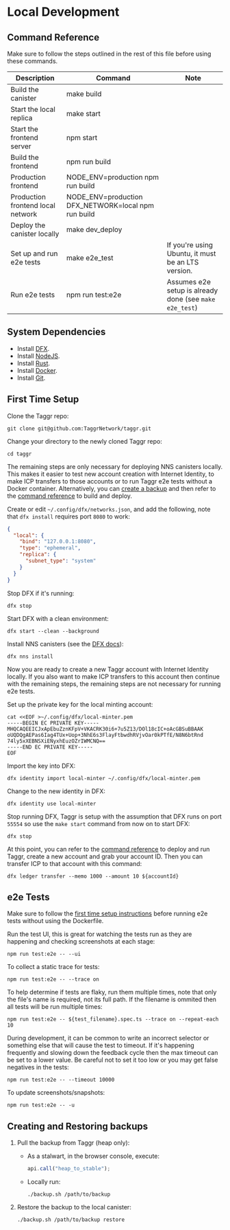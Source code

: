 # Local Development

## Command Reference

Make sure to follow the steps outlined in the rest of this file before using these commands.

| Description                       | Command                                             | Note                                                    |
| --------------------------------- | --------------------------------------------------- | ------------------------------------------------------- |
| Build the canister                | make build                                          |                                                         |
| Start the local replica           | make start                                          |                                                         |
| Start the frontend server         | npm start                                           |                                                         |
| Build the frontend                | npm run build                                       |                                                         |
| Production frontend               | NODE_ENV=production npm run build                   |                                                         |
| Production frontend local network | NODE_ENV=production DFX_NETWORK=local npm run build |                                                         |
| Deploy the canister locally       | make dev_deploy                                     |                                                         |
| Set up and run e2e tests          | make e2e_test                                       | If you're using Ubuntu, it must be an LTS version.      |
| Run e2e tests                     | npm run test:e2e                                    | Assumes e2e setup is already done (see `make e2e_test`) |

## System Dependencies

- Install [DFX](https://internetcomputer.org/docs/current/developer-docs/setup/install/).
- Install [NodeJS](https://nodejs.org/).
- Install [Rust](https://www.rust-lang.org/).
- Install [Docker](https://www.docker.com/).
- Install [Git](https://git-scm.com/).

## First Time Setup

Clone the Taggr repo:

```shell
git clone git@github.com:TaggrNetwork/taggr.git
```

Change your directory to the newly cloned Taggr repo:

```shell
cd taggr
```

The remaining steps are only necessary for deploying NNS canisters locally. This makes it easier to test new account creation with Internet Identity, to make ICP transfers to those accounts or to run Taggr e2e tests without a Docker container. Alternatively, you can [create a backup](#creating-and-restoring-backups) and then refer to the [command reference](#command-reference) to build and deploy.

Create or edit `~/.config/dfx/networks.json`, and add the following, note that `dfx install` requires port `8080` to work:

```json
{
  "local": {
    "bind": "127.0.0.1:8080",
    "type": "ephemeral",
    "replica": {
      "subnet_type": "system"
    }
  }
}
```

Stop DFX if it's running:

```shell
dfx stop
```

Start DFX with a clean environment:

```shell
dfx start --clean --background
```

Install NNS canisters (see the [DFX docs](https://github.com/dfinity/sdk/blob/master/docs/cli-reference/dfx-nns.md)):

```shell
dfx nns install
```

Now you are ready to create a new Taggr account with Internet Identity locally. If you also want to make ICP transfers to this account then continue with the remaining steps, the remaining steps are not necessary for running e2e tests.

Set up the private key for the local minting account:

```shell
cat <<EOF >~/.config/dfx/local-minter.pem
-----BEGIN EC PRIVATE KEY-----
MHQCAQEEICJxApEbuZznKFpV+VKACRK30i6+7u5Z13/DOl18cIC+oAcGBSuBBAAK
oUQDQgAEPas6Iag4TUx+Uop+3NhE6s3FlayFtbwdhRVjvOar0kPTfE/N8N6btRnd
74ly5xXEBNSXiENyxhEuzOZrIWMCNQ==
-----END EC PRIVATE KEY-----
EOF
```

Import the key into DFX:

```shell
dfx identity import local-minter ~/.config/dfx/local-minter.pem
```

Change to the new identity in DFX:

```shell
dfx identity use local-minter
```

Stop running DFX, Taggr is setup with the assumption that DFX runs on port `55554` so use the `make start` command from now on to start DFX:

```shell
dfx stop
```

At this point, you can refer to the [command reference](#command-reference) to deploy and run Taggr, create a new account and grab your account ID. Then you can transfer ICP to that account with this command:

```shell
dfx ledger transfer --memo 1000 --amount 10 ${accountId}
```

## e2e Tests

Make sure to follow the [first time setup instructions](#first-time-setup) before running e2e tests without using the Dockerfile.

Run the test UI, this is great for watching the tests run as they are happening and checking screenshots at each stage:

```shell
npm run test:e2e -- --ui
```

To collect a static trace for tests:

```shell
npm run test:e2e -- --trace on
```

To help determine if tests are flaky, run them multiple times, note that only the file's name is required, not its full path. If the filename is ommited then all tests will be run multiple times:

```shell
npm run test:e2e -- ${test_filename}.spec.ts --trace on --repeat-each 10
```

During development, it can be common to write an incorrect selector or something else that will cause the test to timeout. If it's happening frequently and slowing down the feedback cycle then the max timeout can be set to a lower value. Be careful not to set it too low or you may get false negatives in the tests:

```shell
npm run test:e2e -- --timeout 10000
```

To update screenshots/snapshots:

```shell
npm run test:e2e -- -u
```

## Creating and Restoring backups

1. Pull the backup from Taggr (heap only):

   - As a stalwart, in the browser console, execute:
     ```js
     api.call("heap_to_stable");
     ```
   - Locally run:
     ```shell
     ./backup.sh /path/to/backup
     ```

2. Restore the backup to the local canister:
   ```shell
   ./backup.sh /path/to/backup restore
   ```
